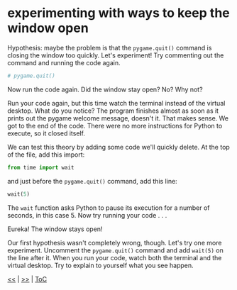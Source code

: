 # experimenting with ways to keep the window open

Hypothesis: maybe the problem is that the `pygame.quit()` command is closing the
window too quickly. Let's experiment! Try commenting out the command and running
the code again.

```python
# pygame.quit()
```

Now run the code again. Did the window stay open? No? Why not?

Run your code again, but this time watch the terminal instead of the virtual
desktop. What do you notice? The program finishes almost as soon as it prints
out the pygame welcome message, doesn't it. That makes sense. We got to the end
of the code. There were no more instructions for Python to execute, so it closed
itself.

We can test this theory by adding some code we'll quickly delete. At the top of
the file, add this import:

```python
from time import wait
```

and just before the `pygame.quit()` command, add this line:

```python
wait(5)
```

The `wait` function asks Python to pause its execution for a number of seconds,
in this case 5. Now try running your code . . .

Eureka! The window stays open!

Our first hypothesis wasn't completely wrong, though. Let's try one more
experiment. Uncomment the `pygame.quit()` command and add `wait(5)` on the line
after it. When you run your code, watch both the terminal and the virtual
desktop. Try to explain to yourself what you see happen.

[<<](guide_017.md) | [>>](guide_019.md) | [ToC](toc.md)

